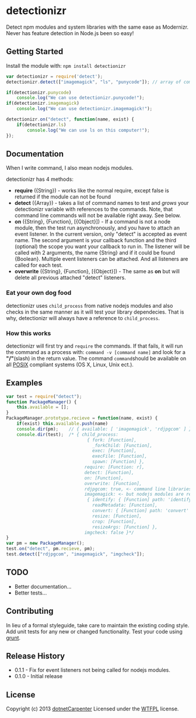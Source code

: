 detectionizr
============

Detect npm modules and system libraries with the same ease as Modernizr. Never has feature detection in Node.js been so easy!

## Getting Started
Install the module with: `npm install detectionizr`

```javascript
var detectionizr = require('detect');
detectionizr.detect(["imagemagick", "ls", "punycode"]);	// array of commands you want to test for

if(detectionizr.punycode)
	console.log("We can use detectionizr.punycode!");
if(detectionizr.imagemagick)
	console.log("We can use detectionizr.imagemagick!");

detectionizr.on("detect", function(name, exist) {
	if(detectionizr.ls)
		console.log("We can use ls on this computer!");
});
```

## Documentation
When I write command, I also mean nodejs modules.

detectionizr has 4 methods:
+ **require** ({String}) - works like the normal require, except false is returned if the module can not be found
+ **detect** ({Array}) - takes a list of command names to test and *grows* your detectionizr variable with references to the commands. Note, that command line commands will not be available right away. See below.
+ **on** ({String}, {Function}, [{Object}]) - If a command is not a node module, then the test run asynchronously, and you have to attach an event listener. In the current version, only "detect" is accepted as event name. The second argument is your callback function and the third (optional) the scope you want your callback to run in.
The listener will be called with 2 arguments, the name {String} and if it could be found {Boolean}. Multiple event listeners can be attached. And all listeners are called for each test.
+ **overwrite** ({String}, {Function}, [{Object}]) - The same as **on** but will delete all previous attached "detect" listeners.

### Eat your own dog food
detectionizr uses ```child_process``` from native nodejs modules and also checks in the same manner as it will test your library dependecies. That is why, detectionizr will always have a reference to ```child_process```.

### How this works
detectionizr will first try and ```require``` the commands. If that fails, it will run the command as a process with: ```command -v [command name]``` and look for a **"/"**(slash) in the return value. The command ```command```should be available on all [POSIX](https://en.wikipedia.org/wiki/POSIX#POSIX-oriented_operating_systems) compliant systems (OS X, Linux, Unix ect.).

## Examples
```javascript
var test = require("detect");
function PackageManager() {
    this.available = [];
}
PackageManager.prototype.recieve = function(name, exist) {
    if(exist) this.available.push(name)
    console.dir(pm);    // { available: [ 'imagemagick', 'rdjpgcom' ] }
    console.dir(test);  /* { child_process: 
                               { fork: [Function],
                                 _forkChild: [Function],
                                 exec: [Function],
                                 execFile: [Function],
                                 spawn: [Function] },
                              require: [Function: r],
                              detect: [Function],
                              on: [Function],
                              overwrite: [Function],
                              rdjpgcom: true, <- command line libraries can not be referenced
                              imagemagick: <- but nodejs modules are referenced
                               { identify: { [Function] path: 'identify' },
                                 readMetadata: [Function],
                                 convert: { [Function] path: 'convert' },
                                 resize: [Function],
                                 crop: [Function],
                                 resizeArgs: [Function] },
                              imgcheck: false }*/
}
var pm = new PackageManager();
test.on("detect", pm.recieve, pm);
test.detect(["rdjpgcom", "imagemagick", "imgcheck"]);
```

## TODO
+ Better documentation...
+ Better tests...

## Contributing
In lieu of a formal styleguide, take care to maintain the existing coding style. Add unit tests for any new or changed functionality. Test your code using [grunt](https://github.com/cowboy/grunt).

## Release History
+ 0.1.1 - Fix for event listeners not being called for nodejs modules.
+ 0.1.0 - Initial release

## License
Copyright (c) 2013 [dotnetCarpenter](https://www.google.com/search?q=dotnetCarpenter)
Licensed under the [WTFPL](http://www.wtfpl.net/about/) license.
